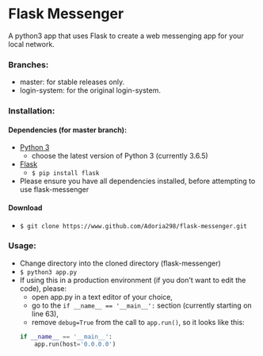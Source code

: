# Flask Messenger
A python3 app that uses Flask to create a web messenging app for your local network.

### Branches:
 - master: for stable releases only.
 - login-system: for the original login-system.
 

### Installation:
#### Dependencies (for master branch):
 - [Python 3](https://www.python.org/downloads) 
     - choose the latest version of Python 3 (currently 3.6.5)
 - [Flask](http://flask.pocoo.org/)
    - `$ pip install flask`
 - Please ensure you have all dependencies installed, before attempting to use flask-messenger
 #### Download
 - `$ git clone https://www.github.com/Adoria298/flask-messenger.git`
 
 
 ### Usage:
 - Change directory into the cloned directory (flask-messenger)
 - `$ python3 app.py`
 - If using this in a production environment (if you don't want to edit the code), please:
    - open app.py in a text editor of your choice,
    - go to the `if __name__ == '__main__':` section (currently starting on line 63),
    - remove `debug=True` from the call to `app.run()`, so it looks like this:
    ```python
    if __name__ == '__main__':
        app.run(host='0.0.0.0')
    ```
